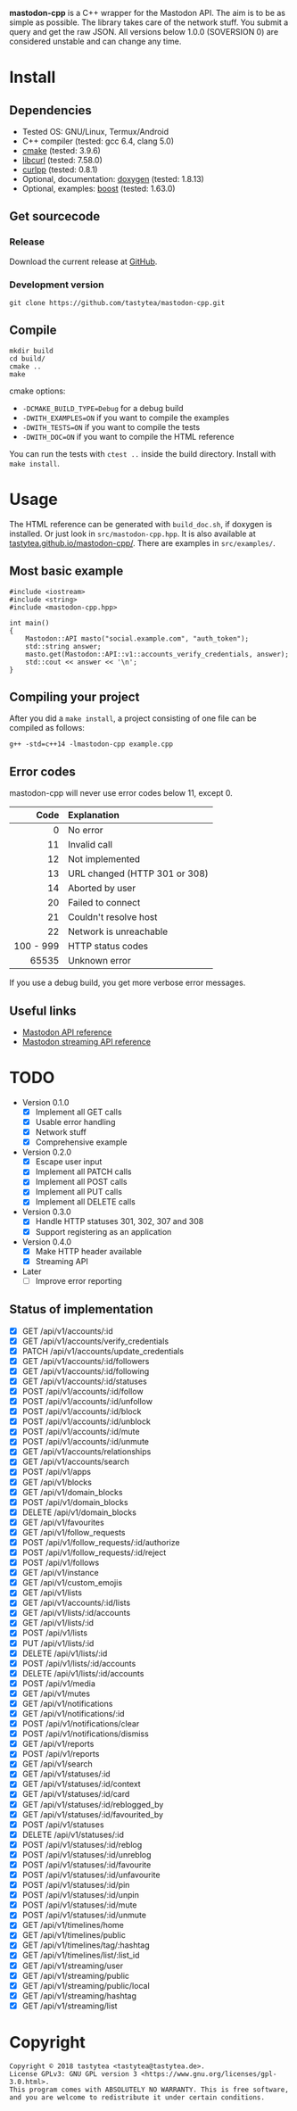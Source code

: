 **mastodon-cpp** is a C++ wrapper for the Mastodon API. The aim is to be as simple as possible.
The library takes care of the network stuff. You submit a query and get the raw JSON.
All versions below 1.0.0 (SOVERSION 0) are considered unstable and can change any time.

# Install

## Dependencies

 * Tested OS: GNU/Linux, Termux/Android
 * C++ compiler (tested: gcc 6.4, clang 5.0)
 * [cmake](https://cmake.org/) (tested: 3.9.6)
 * [libcurl](https://curl.haxx.se/) (tested: 7.58.0)
 * [curlpp](http://www.curlpp.org/) (tested: 0.8.1)
 * Optional, documentation: [doxygen](https://www.stack.nl/~dimitri/doxygen/) (tested: 1.8.13)
 * Optional, examples: [boost](http://www.boost.org/) (tested: 1.63.0)

## Get sourcecode

### Release

Download the current release at [GitHub](https://github.com/tastytea/mastodon-cpp/releases).

### Development version

    git clone https://github.com/tastytea/mastodon-cpp.git

## Compile

    mkdir build
    cd build/
    cmake ..
    make

cmake options:

 * `-DCMAKE_BUILD_TYPE=Debug` for a debug build
 * `-DWITH_EXAMPLES=ON` if you want to compile the examples
 * `-DWITH_TESTS=ON` if you want to compile the tests
 * `-DWITH_DOC=ON` if you want to compile the HTML reference

You can run the tests with `ctest ..` inside the build directory.
Install with `make install`.

# Usage

The HTML reference can be generated with `build_doc.sh`, if doxygen is installed.
Or just look in `src/mastodon-cpp.hpp`. It is also available at [tastytea.github.io/mastodon-cpp/](https://tastytea.github.io/mastodon-cpp/docs/classMastodon_1_1API.html).
There are examples in `src/examples/`.

## Most basic example

    #include <iostream>
    #include <string>
    #include <mastodon-cpp.hpp>

    int main()
    {
        Mastodon::API masto("social.example.com", "auth_token");
        std::string answer;
        masto.get(Mastodon::API::v1::accounts_verify_credentials, answer);
        std::cout << answer << '\n';
    }

## Compiling your project

After you did a `make install`, a project consisting of one file can be compiled as follows:

    g++ -std=c++14 -lmastodon-cpp example.cpp

## Error codes

mastodon-cpp will never use error codes below 11, except 0.

|      Code | Explanation                   |
| --------: |:------------------------------|
|         0 | No error                      |
|        11 | Invalid call                  |
|        12 | Not implemented               |
|        13 | URL changed (HTTP 301 or 308) |
|        14 | Aborted by user               |
|        20 | Failed to connect             |
|        21 | Couldn't resolve host         |
|        22 | Network is unreachable        |
| 100 - 999 | HTTP status codes             |
|     65535 | Unknown error                 |

If you use a debug build, you get more verbose error messages.

## Useful links

* [Mastodon API reference](https://github.com/tootsuite/documentation/blob/master/Using-the-API/API.md)
* [Mastodon streaming API reference](https://github.com/tootsuite/documentation/blob/master/Using-the-API/Streaming-API.md)

# TODO

* Version 0.1.0
    * [x] Implement all GET calls
    * [x] Usable error handling
    * [x] Network stuff
    * [x] Comprehensive example
* Version 0.2.0
    * [x] Escape user input
    * [x] Implement all PATCH calls
    * [x] Implement all POST calls
    * [x] Implement all PUT calls
    * [x] Implement all DELETE calls
* Version 0.3.0
    * [x] Handle HTTP statuses 301, 302, 307 and 308
    * [x] Support registering as an application
* Version 0.4.0
    * [x] Make HTTP header available
    * [x] Streaming API
* Later
    * [ ] Improve error reporting

## Status of implementation

 * [x] GET /api/v1/accounts/:id
 * [x] GET /api/v1/accounts/verify_credentials
 * [x] PATCH /api/v1/accounts/update_credentials
 * [x] GET /api/v1/accounts/:id/followers
 * [x] GET /api/v1/accounts/:id/following
 * [x] GET /api/v1/accounts/:id/statuses
 * [x] POST /api/v1/accounts/:id/follow
 * [x] POST /api/v1/accounts/:id/unfollow
 * [x] POST /api/v1/accounts/:id/block
 * [x] POST /api/v1/accounts/:id/unblock
 * [x] POST /api/v1/accounts/:id/mute
 * [x] POST /api/v1/accounts/:id/unmute
 * [x] GET /api/v1/accounts/relationships
 * [x] GET /api/v1/accounts/search
 * [x] POST /api/v1/apps
 * [x] GET /api/v1/blocks
 * [x] GET /api/v1/domain_blocks
 * [x] POST /api/v1/domain_blocks
 * [x] DELETE /api/v1/domain_blocks
 * [x] GET /api/v1/favourites
 * [x] GET /api/v1/follow_requests
 * [x] POST /api/v1/follow_requests/:id/authorize
 * [x] POST /api/v1/follow_requests/:id/reject
 * [x] POST /api/v1/follows
 * [x] GET /api/v1/instance
 * [x] GET /api/v1/custom_emojis
 * [x] GET /api/v1/lists
 * [x] GET /api/v1/accounts/:id/lists
 * [x] GET /api/v1/lists/:id/accounts
 * [x] GET /api/v1/lists/:id
 * [x] POST /api/v1/lists
 * [x] PUT /api/v1/lists/:id
 * [x] DELETE /api/v1/lists/:id
 * [x] POST /api/v1/lists/:id/accounts
 * [x] DELETE /api/v1/lists/:id/accounts
 * [x] POST /api/v1/media
 * [x] GET /api/v1/mutes
 * [x] GET /api/v1/notifications
 * [x] GET /api/v1/notifications/:id
 * [x] POST /api/v1/notifications/clear
 * [x] POST /api/v1/notifications/dismiss
 * [x] GET /api/v1/reports
 * [x] POST /api/v1/reports
 * [x] GET /api/v1/search
 * [x] GET /api/v1/statuses/:id
 * [x] GET /api/v1/statuses/:id/context
 * [x] GET /api/v1/statuses/:id/card
 * [x] GET /api/v1/statuses/:id/reblogged_by
 * [x] GET /api/v1/statuses/:id/favourited_by
 * [x] POST /api/v1/statuses
 * [x] DELETE /api/v1/statuses/:id
 * [x] POST /api/v1/statuses/:id/reblog
 * [x] POST /api/v1/statuses/:id/unreblog
 * [x] POST /api/v1/statuses/:id/favourite
 * [x] POST /api/v1/statuses/:id/unfavourite
 * [x] POST /api/v1/statuses/:id/pin
 * [x] POST /api/v1/statuses/:id/unpin
 * [x] POST /api/v1/statuses/:id/mute
 * [x] POST /api/v1/statuses/:id/unmute
 * [x] GET /api/v1/timelines/home
 * [x] GET /api/v1/timelines/public
 * [x] GET /api/v1/timelines/tag/:hashtag
 * [x] GET /api/v1/timelines/list/:list_id
 * [x] GET /api/v1/streaming/user
 * [x] GET /api/v1/streaming/public
 * [x] GET /api/v1/streaming/public/local
 * [x] GET /api/v1/streaming/hashtag
 * [x] GET /api/v1/streaming/list

# Copyright

    Copyright © 2018 tastytea <tastytea@tastytea.de>.
    License GPLv3: GNU GPL version 3 <https://www.gnu.org/licenses/gpl-3.0.html>.
    This program comes with ABSOLUTELY NO WARRANTY. This is free software,
    and you are welcome to redistribute it under certain conditions.
